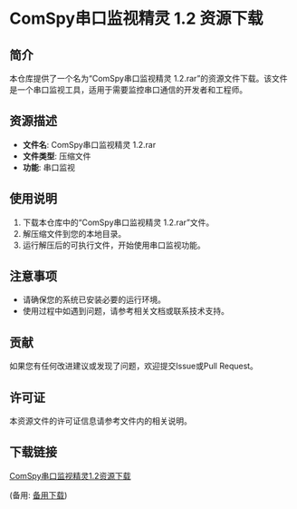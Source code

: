 # ComSpy串口监视精灵 1.2 资源下载

## 简介

本仓库提供了一个名为“ComSpy串口监视精灵 1.2.rar”的资源文件下载。该文件是一个串口监视工具，适用于需要监控串口通信的开发者和工程师。

## 资源描述

- **文件名**: ComSpy串口监视精灵 1.2.rar
- **文件类型**: 压缩文件
- **功能**: 串口监视

## 使用说明

1. 下载本仓库中的“ComSpy串口监视精灵 1.2.rar”文件。
2. 解压缩文件到您的本地目录。
3. 运行解压后的可执行文件，开始使用串口监视功能。

## 注意事项

- 请确保您的系统已安装必要的运行环境。
- 使用过程中如遇到问题，请参考相关文档或联系技术支持。

## 贡献

如果您有任何改进建议或发现了问题，欢迎提交Issue或Pull Request。

## 许可证

本资源文件的许可证信息请参考文件内的相关说明。

## 下载链接
[ComSpy串口监视精灵1.2资源下载](https://pan.quark.cn/s/ab604837137d) 

(备用: [备用下载](https://pan.baidu.com/s/130GOwoJwG1k331TCrtHAAQ?pwd=1234))
